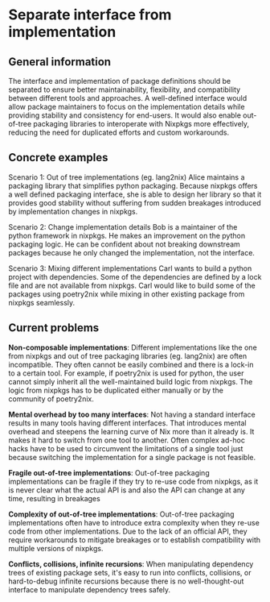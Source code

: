 # Separate interface from implementation

## General information

The interface and implementation of package definitions should be separated to ensure better maintainability, flexibility, and compatibility between different tools and approaches. A well-defined interface would allow package maintainers to focus on the implementation details while providing stability and consistency for end-users. It would also enable out-of-tree packaging libraries to interoperate with Nixpkgs more effectively, reducing the need for duplicated efforts and custom workarounds.

## Concrete examples

Scenario 1: Out of tree implementations (eg. lang2nix)
Alice maintains a packaging library that simplifies python packaging. Because nixpkgs offers a well defined packaging interface, she is able to design her library so that it provides good stability without suffering from sudden breakages introduced by implementation changes in nixpkgs.

Scenario 2: Change implementation details
Bob is a maintainer of the python framework in nixpkgs. He makes an improvement on the python packaging logic. He can be confident about not breaking downstream packages because he only changed the implementation, not the interface.

Scenario 3: Mixing different implementations
Carl wants to build a python project with dependencies. Some of the dependencies are defined by a lock file and are not available from nixpkgs. Carl would like to build some of the packages using poetry2nix while mixing in other existing package from nixpkgs seamlessly.

## Current problems

**Non-composable implementations**: Different implementations like the one from nixpkgs and out of tree packaging libraries (eg. lang2nix) are often incompatible. They often cannot be easily combined and there is a lock-in to a certain tool. For example, if poetry2nix is used for python, the user cannot simply inherit all the well-maintained build logic from nixpkgs. The logic from nixpkgs has to be duplicated either manually or by the community of poetry2nix.

**Mental overhead by too many interfaces**: Not having a standard interface results in many tools having different interfaces. That introduces mental overhead and steepens the learning curve of Nix more than it already is. It makes it hard to switch from one tool to another. Often complex ad-hoc hacks have to be used to circumvent the limitations of a single tool just because switching the implementation for a single package is not feasible.

**Fragile out-of-tree implementations**: Out-of-tree packaging implementations can be fragile if they try to re-use code from nixpkgs, as it is never clear what the actual API is and also the API can change at any time, resulting in breakages

**Complexity of out-of-tree implementations**: Out-of-tree packaging implementations often have to introduce extra complexity when they re-use code from other implementations. Due to the lack of an official API, they require workarounds to mitigate breakages or to establish compatibility with multiple versions of nixpkgs.

**Conflicts, collisions, infinite recursions**: When manipulating dependency trees of existing package sets, it's easy to run into conflicts, collisions, or hard-to-debug infinite recursions because there is no well-thought-out interface to manipulate dependency trees safely.

